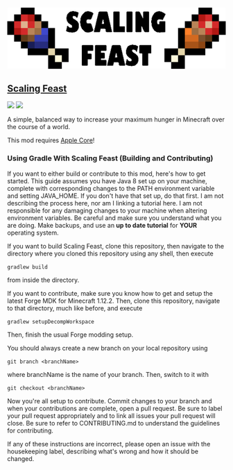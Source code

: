 ![](images/banner-alt.png)

## [Scaling Feast](https://www.curseforge.com/minecraft/mc-mods/scaling-feast)

[![](https://img.shields.io/github/issues/yeelp/scaling-feast)](https://github.com/yeelp/Scaling-Feast/issues) [![](https://img.shields.io/travis/yeelp/scaling-feast)](https://travis-ci.org/github/yeelp/Scaling-Feast)

A simple, balanced way to increase your maximum hunger in Minecraft over the course of a world.

This mod requires [Apple Core](https://www.curseforge.com/minecraft/mc-mods/applecore)!
 
### Using Gradle With Scaling Feast (Building and Contributing)

If you want to either build or contribute to this mod, here's how to get started. This guide assumes you have Java 8 set up on your machine, complete with corresponding changes to the PATH environment variable and setting JAVA_HOME. If you don't have that set up, do that first. I am not describing the process here, nor am I linking a tutorial here. I am not responsible for any damaging changes to your machine when altering environment variables. Be careful and make sure you understand what you are doing. Make backups, and use an **up to date tutorial** for **YOUR** operating system.

If you want to build Scaling Feast, clone this repository, then navigate to the directory where you cloned this repository using any shell, then execute
```
gradlew build
```
from inside the directory.

If you want to contribute, make sure you know how to get and setup the latest Forge MDK for Minecraft 1.12.2. Then, clone this repository, navigate to that directory, much like before, and execute
```
gradlew setupDecompWorkspace
```
Then, finish the usual Forge modding setup. 

You should always create a new branch on your local repository using
```
git branch <branchName>
```
where branchName is the name of your branch. Then, switch to it with
```
git checkout <branchName>
```

Now you're all setup to contribute. Commit changes to your branch and when your contributions are complete, open a pull request. Be sure to label your pull request appropriately and to link all issues your pull request will close. Be sure to refer to CONTRIBUTING.md to understand the guidelines for contributing.

If any of these instructions are incorrect, please open an issue with the housekeeping label, describing what's wrong and how it should be changed.
